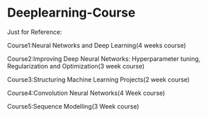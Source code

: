 # Deeplearning-Course


Just for Reference:


Course1:Neural Networks and Deep Learning(4 weeks course)

Course2:Improving Deep Neural Networks: Hyperparameter tuning, Regularization and Optimization(3 week course)

Course3:Structuring Machine Learning Projects(2 week course)

Course4:Convolution Neural Networks(4 Week course)

Course5:Sequence Modelling(3 Week course)
